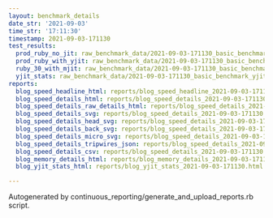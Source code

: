 ```yaml
---
layout: benchmark_details
date_str: '2021-09-03'
time_str: '17:11:30'
timestamp: 2021-09-03-171130
test_results:
  prod_ruby_no_jit: raw_benchmark_data/2021-09-03-171130_basic_benchmark_prod_ruby_no_jit.json
  prod_ruby_with_yjit: raw_benchmark_data/2021-09-03-171130_basic_benchmark_prod_ruby_with_yjit.json
  ruby_30_with_mjit: raw_benchmark_data/2021-09-03-171130_basic_benchmark_ruby_30_with_mjit.json
  yjit_stats: raw_benchmark_data/2021-09-03-171130_basic_benchmark_yjit_stats.json
reports:
  blog_speed_headline_html: reports/blog_speed_headline_2021-09-03-171130.html
  blog_speed_details_html: reports/blog_speed_details_2021-09-03-171130.html
  blog_speed_details_raw_details_html: reports/blog_speed_details_2021-09-03-171130.raw_details.html
  blog_speed_details_svg: reports/blog_speed_details_2021-09-03-171130.svg
  blog_speed_details_head_svg: reports/blog_speed_details_2021-09-03-171130.head.svg
  blog_speed_details_back_svg: reports/blog_speed_details_2021-09-03-171130.back.svg
  blog_speed_details_micro_svg: reports/blog_speed_details_2021-09-03-171130.micro.svg
  blog_speed_details_tripwires_json: reports/blog_speed_details_2021-09-03-171130.tripwires.json
  blog_speed_details_csv: reports/blog_speed_details_2021-09-03-171130.csv
  blog_memory_details_html: reports/blog_memory_details_2021-09-03-171130.html
  blog_yjit_stats_html: reports/blog_yjit_stats_2021-09-03-171130.html

---
```

Autogenerated by continuous_reporting/generate_and_upload_reports.rb script.
